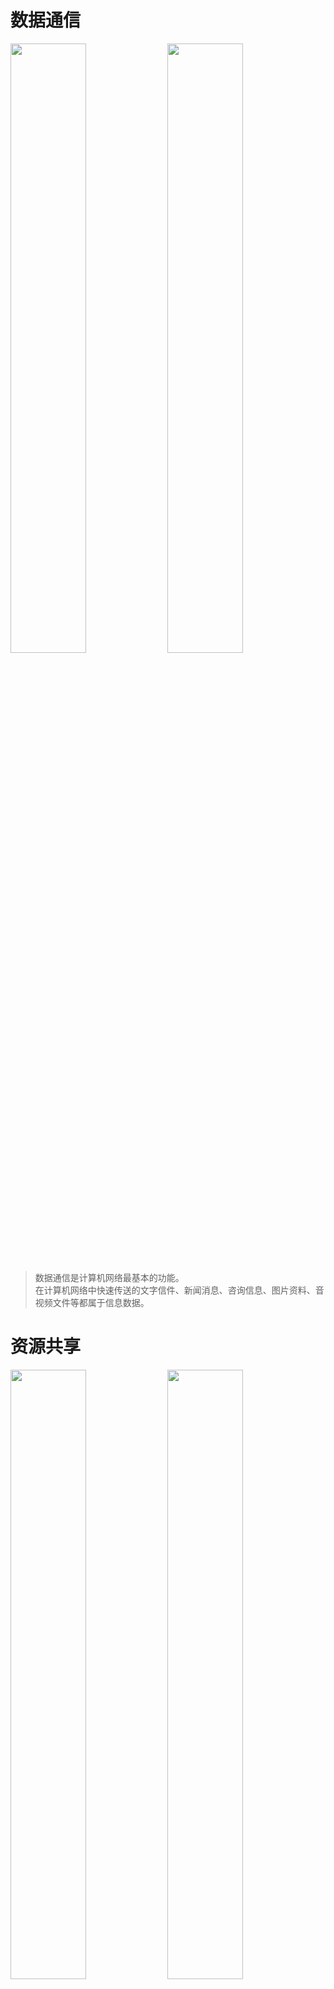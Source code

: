 

<!-- tabs:start -->

# **数据通信**

<!-- <img src="image/pic (2).gif" width="49%" height="50%"></img>  -->
<img src="image/pic (1).gif" width="49%" height="50%"></img>
<img src="image/pic (5).gif" width="49%" height="50%"></img> 
<!-- <img src="image/pic (13).gif" width="49%" height="50%"></img> -->

>数据通信是计算机网络最基本的功能。  
>在计算机网络中快速传送的文字信件、新闻消息、咨询信息、图片资料、音视频文件等都属于信息数据。


# **资源共享**

<img src="image/pic (3).gif" width="49%" height="50%"></img>  <img src="image/pic (24).gif" width="49%" height="50%"></img>
<!-- <img src="image/pic (27).gif" width="49%" height="50%"></img> -->
<!-- <img src="image/pic (4).gif" width="49%" height="50%"> </img>    -->


>网络中所有的软件、硬件和数据资源都是资源，网络中的用户能够部分或全部享用这些资源。  
>计算机网络中的资源互通有无，分工协作，从而极大地提高硬件资源、软件资源和数据资源的利用率

# **分布处理**

<img src="image/pic (19).gif " width="49%" height="50%"></img> <img src="image/pic (7).gif" width="49%" height="50%"></img>

<!-- <img src="image/pic (25).gif" width="49%" height="50%"></img> -->
<!-- <img src="image/pic (15).gif" width="49%" height="50%"></img>  -->

>将单一计算机难以处理的复杂任务，通过网络分发给多台计算机完成，构成高性能的计算体系  
>利用空闲计算机资源以提高整个系统的利用率

<!-- tabs:end -->


